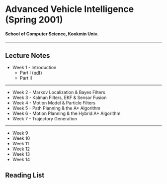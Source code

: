 # Advanced Vehicle Intelligence (Spring 2001)

#### School of Computer Science, Kookmin Univ.

---

## Lecture Notes

* Week 1 - Introduction
	- Part I ([pdf](https://drive.google.com/file/d/1LWNzd9J2800xwJPIeGwqRS-GHijVQpJ-/view?usp=sharing))
	- Part II

---

* Week 2 - Markov Localization & Bayes Filters
* Week 3 - Kalman Filters, EKF & Sensor Fusion
* Week 4 - Motion Model & Particle Filters
* Week 5 - Path Planning & the A* Algorithm
* Week 6 - Motion Planning & the Hybrid A* Algorithm
* Week 7 - Trajectory Generation

---

* Week 9
* Week 10
* Week 11
* Week 12
* Week 13
* Week 14

## Reading List
